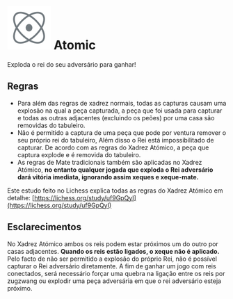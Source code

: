 # ![Atomic](https://github.com/gbtami/pychess-variants/blob/master/static/icons/Atomic.svg) Atomic

Exploda o rei do seu adversário para ganhar!


## Regras

* Para além das regras de xadrez normais, todas as capturas causam uma explosão na qual a peça capturada, a peça que foi usada para capturar e todas as outras adjacentes (excluindo os peões) por uma casa são removidas do tabuleiro.
* Não é permitido a captura de uma peça que pode por ventura remover o seu próprio rei do tabuleiro, Além disso o Rei está impossibilitado de capturar. De acordo com as regras do Xadrez Atómico, a peça que captura explode e é removida do tabuleiro.
* As regras de Mate tradicionais também são aplicadas no Xadrez Atómico, **no entanto qualquer jogada que exploda o Rei adversário dará vitória imediata, ignorando assim xeques e xeque-mate.**

Este estudo feito no Lichess explica todas as regras do Xadrez Atómico em detalhe: [https://lichess.org/study/uf9GpQyI](https://lichess.org/study/uf9GpQyI)

## Esclarecimentos

No Xadrez Atómico ambos os reis podem estar próximos um do outro por casas adjacentes. **Quando os reis estão ligados, o xeque não é aplicado.** Pelo facto de não ser permitido a explosão do próprio Rei, não é possível capturar o Rei adversário diretamente. A fim de ganhar um jogo com reis conectados, será necessário forçar uma quebra na ligação entre os reis por zugzwang ou explodir uma peça adversária em que o rei adversário esteja próximo.

